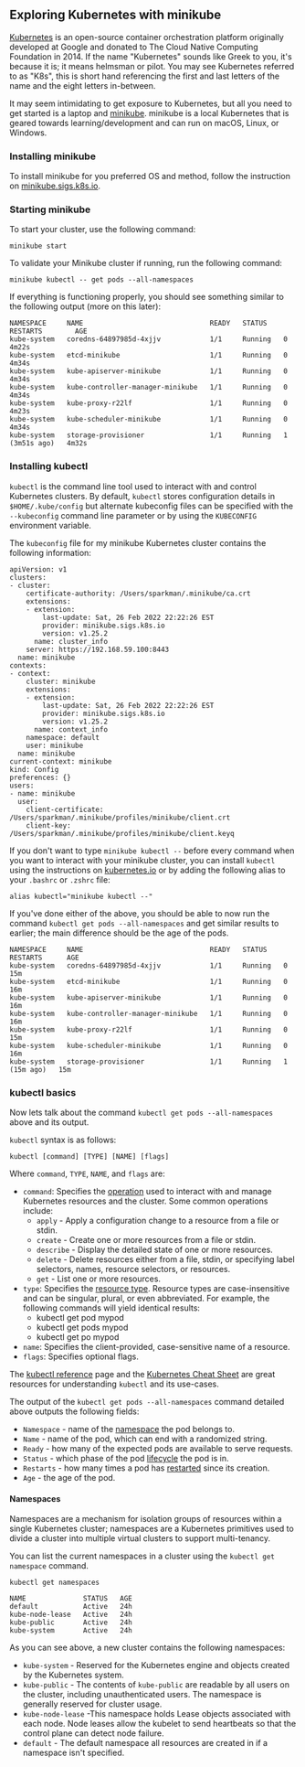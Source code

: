## Exploring Kubernetes with minikube

[Kubernetes](https://kubernetes.io/docs/concepts/overview/what-is-kubernetes/) is an open-source container orchestration platform originally developed at Google and donated to The Cloud Native Computing Foundation in 2014. If the name "Kubernetes" sounds like Greek to you, it's because it is; it means helmsman or pilot. You may see Kubernetes referred to as "K8s", this is short hand referencing the first and last letters of the name and the eight letters in-between.

It may seem intimidating to get exposure to Kubernetes, but all you need to get started is a laptop and [minikube](https://minikube.sigs.k8s.io/docs/start/). minikube is a local Kubernetes that is geared towards learning/development and can run on macOS, Linux, or Windows. 

### Installing minikube
To install minikube for you preferred OS and method, follow the instruction on [minikube.sigs.k8s.io](https://minikube.sigs.k8s.io/docs/start/).

### Starting minikube

To start your cluster, use the following command:
```
minikube start
```

To validate your Minikube cluster if running, run the following command:

```
minikube kubectl -- get pods --all-namespaces
```

If everything is functioning properly, you should see something similar to the following output (more on this later):

```
NAMESPACE     NAME                               READY   STATUS    RESTARTS        AGE
kube-system   coredns-64897985d-4xjjv            1/1     Running   0               4m22s
kube-system   etcd-minikube                      1/1     Running   0               4m34s
kube-system   kube-apiserver-minikube            1/1     Running   0               4m34s
kube-system   kube-controller-manager-minikube   1/1     Running   0               4m34s
kube-system   kube-proxy-r22lf                   1/1     Running   0               4m23s
kube-system   kube-scheduler-minikube            1/1     Running   0               4m34s
kube-system   storage-provisioner                1/1     Running   1 (3m51s ago)   4m32s
```
### Installing kubectl
`kubectl` is the command line tool used to interact with and control Kubernetes clusters. By default, `kubectl` stores configuration details in `$HOME/.kube/config` but alternate kubeconfig files can be specified with the `--kubeconfig` command line parameter or by using the `KUBECONFIG` environment variable.

The `kubeconfig` file for my minikube Kubernetes cluster contains the following information:

```
apiVersion: v1
clusters:
- cluster:
    certificate-authority: /Users/sparkman/.minikube/ca.crt
    extensions:
    - extension:
        last-update: Sat, 26 Feb 2022 22:22:26 EST
        provider: minikube.sigs.k8s.io
        version: v1.25.2
      name: cluster_info
    server: https://192.168.59.100:8443
  name: minikube
contexts:
- context:
    cluster: minikube
    extensions:
    - extension:
        last-update: Sat, 26 Feb 2022 22:22:26 EST
        provider: minikube.sigs.k8s.io
        version: v1.25.2
      name: context_info
    namespace: default
    user: minikube
  name: minikube
current-context: minikube
kind: Config
preferences: {}
users:
- name: minikube
  user:
    client-certificate: /Users/sparkman/.minikube/profiles/minikube/client.crt
    client-key: /Users/sparkman/.minikube/profiles/minikube/client.keyq
```

If you don't want to type `minikube kubectl --` before every command when you want to interact with your minikube cluster, you can install `kubectl` using the instructions on [kubernetes.io](https://kubernetes.io/docs/tasks/tools/)
or by adding the following alias to your `.bashrc` or `.zshrc` file:

```
alias kubectl="minikube kubectl --"
```

If you've done either of the above, you should be able to now run the command `kubectl get pods --all-namespaces` and get similar results to earlier; the main difference should be the age of the pods.

```
NAMESPACE     NAME                               READY   STATUS    RESTARTS      AGE
kube-system   coredns-64897985d-4xjjv            1/1     Running   0             15m
kube-system   etcd-minikube                      1/1     Running   0             16m
kube-system   kube-apiserver-minikube            1/1     Running   0             16m
kube-system   kube-controller-manager-minikube   1/1     Running   0             16m
kube-system   kube-proxy-r22lf                   1/1     Running   0             15m
kube-system   kube-scheduler-minikube            1/1     Running   0             16m
kube-system   storage-provisioner                1/1     Running   1 (15m ago)   15m
```

### kubectl basics

Now lets talk about the command `kubectl get pods --all-namespaces` above and its output.

`kubectl` syntax is as follows:

```
kubectl [command] [TYPE] [NAME] [flags]
```

Where `command`, `TYPE`, `NAME`, and `flags` are:
* `command`: Specifies the [operation](https://kubernetes.io/docs/reference/kubectl/overview/#operations) used to interact with and manage Kubernetes resources and the cluster. Some common operations include:
	* `apply` - Apply a configuration change to a resource from a file or stdin.
	* `create` - Create one or more resources from a file or stdin.
	* `describe` - Display the detailed state of one or more resources.
	* `delete` - Delete resources either from a file, stdin, or specifying label selectors, names, resource selectors, or resources.
	* `get` - List one or more resources.
* `type`: Specifies the [resource type](https://kubernetes.io/docs/reference/kubectl/overview/#resource-types). Resource types are case-insensitive and can be singular, plural, or even abbreviated. For example, the following commands will yield identical results:
	* kubectl get pod mypod
	* kubectl get pods mypod
	* kubectl get po mypod
* `name`: Specifies the client-provided, case-sensitive name of a resource. 
* `flags`: Specifies optional flags. 

The [kubectl reference](https://kubernetes.io/docs/reference/generated/kubectl/kubectl-commands) page and the [Kubernetes Cheat Sheet](https://kubernetes.io/docs/reference/kubectl/cheatsheet/) are great resources for understanding `kubectl` and its use-cases. 

The output of the `kubectl get pods --all-namespaces` command detailed above outputs the following fields:
* `Namespace` - name of the [namespace](https://kubernetes.io/docs/concepts/overview/working-with-objects/namespaces/) the pod belongs to.
* `Name` - name of the pod, which can end with a randomized string.
* `Ready` - how many of the expected pods are available to serve requests.
* `Status` - which phase of the pod [lifecycle](https://kubernetes.io/docs/concepts/workloads/pods/pod-lifecycle/) the pod is in. 
* `Restarts` -  how many times a pod has [restarted](https://dwdraju.medium.com/a-pod-restarts-so-whats-going-on-fa12bb8a57ea) since its creation.
* `Age` - the age of the pod. 

#### Namespaces

Namespaces are a mechanism for isolation groups of resources within a single Kubernetes cluster; namespaces are a Kubernetes primitives used to divide a cluster into multiple virtual clusters to support multi-tenancy.

You can list the current namespaces in a cluster using the `kubectl get namespace` command.

```
kubectl get namespaces

NAME              STATUS   AGE
default           Active   24h
kube-node-lease   Active   24h
kube-public       Active   24h
kube-system       Active   24h
```

As you can see above, a new cluster contains the following namespaces:
* `kube-system` - Reserved for the Kubernetes engine and objects created by the Kubernetes system. 
* `kube-public` - The contents of `kube-public` are readable by all users on the cluster, including unauthenticated users. The namespace is generally reserved for cluster usage.
* `kube-node-lease`  -This namespace holds Lease objects associated with each node. Node leases allow the kubelet to send heartbeats so that the control plane can detect node failure.
* `default` - The default namespace all resources are created in if a namespace isn't specified. 
